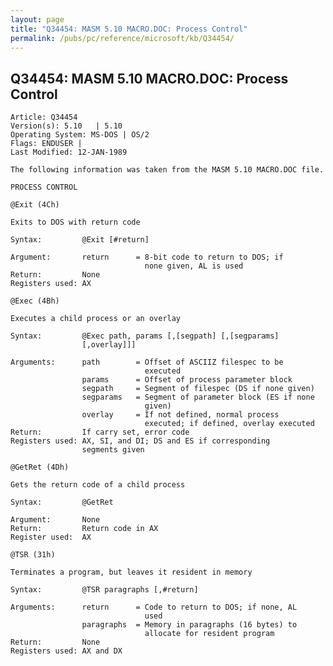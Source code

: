 ```yaml
---
layout: page
title: "Q34454: MASM 5.10 MACRO.DOC: Process Control"
permalink: /pubs/pc/reference/microsoft/kb/Q34454/
---
```


## Q34454: MASM 5.10 MACRO.DOC: Process Control

	Article: Q34454
	Version(s): 5.10   | 5.10
	Operating System: MS-DOS | OS/2
	Flags: ENDUSER |
	Last Modified: 12-JAN-1989
	
	The following information was taken from the MASM 5.10 MACRO.DOC file.
	
	PROCESS CONTROL
	
	@Exit (4Ch)
	
	Exits to DOS with return code
	
	Syntax:         @Exit [#return]
	
	Argument:       return      = 8-bit code to return to DOS; if
	                              none given, AL is used
	Return:         None
	Registers used: AX
	
	@Exec (4Bh)
	
	Executes a child process or an overlay
	
	Syntax:         @Exec path, params [,[segpath] [,[segparams]
	                [,overlay]]]
	
	Arguments:      path        = Offset of ASCIIZ filespec to be
	                              executed
	                params      = Offset of process parameter block
	                segpath     = Segment of filespec (DS if none given)
	                segparams   = Segment of parameter block (ES if none
	                              given)
	                overlay     = If not defined, normal process
	                              executed; if defined, overlay executed
	Return:         If carry set, error code
	Registers used: AX, SI, and DI; DS and ES if corresponding
	                segments given
	
	@GetRet (4Dh)
	
	Gets the return code of a child process
	
	Syntax:         @GetRet
	
	Argument:       None
	Return:         Return code in AX
	Register used:  AX
	
	@TSR (31h)
	
	Terminates a program, but leaves it resident in memory
	
	Syntax:         @TSR paragraphs [,#return]
	
	Arguments:      return      = Code to return to DOS; if none, AL
	                              used
	                paragraphs  = Memory in paragraphs (16 bytes) to
	                              allocate for resident program
	Return:         None
	Registers used: AX and DX
